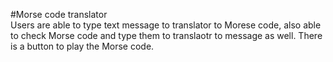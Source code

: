 #Morse code translator
<br>
Users are able to type text message to translator to Morese code, also able to check Morse code and type them to translaotr to message as well.
There is a button to play the Morse code.
